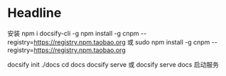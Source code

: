 # Headline


安装
npm i docsify-cli -g
npm install -g cnpm --registry=https://registry.npm.taobao.org 或 sudo npm install -g cnpm --registry=https://registry.npm.taobao.org

docsify init ./docs
cd docs
docsify serve 或 docsify serve docs 启动服务 



